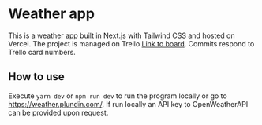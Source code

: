 # Weather app

This is a weather app built in Next.js with Tailwind CSS and hosted on Vercel. The project is managed on Trello
[Link to board](https://trello.com/b/3g0e5DSb). Commits respond to Trello card numbers.

## How to use

Execute `yarn dev` or `npm run dev` to run the program locally or go to https://weather.plundin.com/. If run locally an API key to OpenWeatherAPI can be provided upon request.
